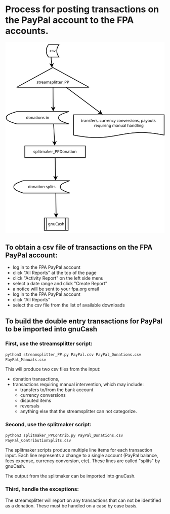 # Process for posting transactions on the PayPal account to the FPA accounts.

![PayPal Processing](./PayPalTransactionProcessing.svg)

## To obtain a csv file of transactions on the FPA PayPal account:
* log in to the FPA PayPal account
* click "All Reports" at the top of the page
* click "Activity Report" on the left side menu
* select a date range and click "Create Report"
* a notice will be sent to your fpa.org email
* log in to the FPA PayPal account
* click "All Reports"
* select the csv file from the list of available downloads

## To build the double entry transactions for PayPal to be imported into gnuCash

### First, use the streamsplitter script:
    python3 streamsplitter_PP.py PayPal.csv PayPal_Donations.csv PayPal_Manuals.csv

This will produce two csv files from the input:
* donation transactions,
* transactions requiring manual intervention, which may include: 
    * transfers to/from the bank account
    * currency conversions
    * disputed items
    * reversals
    * anything else that the streamsplitter can not categorize.

### Second, use the splitmaker script:
    python3 splitmaker_PPContrib.py PayPal_Donations.csv PayPal_ContributionSplits.csv

The splitmaker scripts produce multiple line items for each transaction input.  Each line represents a change to a
single account (PayPal balance, fees expense, currency conversion, etc).  These lines are called "splits" by gnuCash.

The output from the splitmaker can be imported into gnuCash.

### Third, handle the exceptions:
The streamsplitter will report on any transactions that can not be identified as a donation.  These 
must be handled on a case by case basis.




